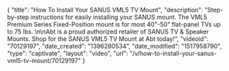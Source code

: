 {
    "title": "How To Install Your SANUS VML5 TV Mount",
    "description": "Step-by-step instructions for easily installing your SANUS mount. The VML5 Premium Series Fixed-Position mount is for most 40\"-50\" flat-panel TVs up to 75 lbs. \n\nAbt is a proud authorized retailer of SANUS TV & Speaker Mounts. Shop for the SANUS VML5 TV Mount at Abt today!",
    "videoid": "70129197",
    "date_created": "1396280534",
    "date_modified": "1517958790",
    "type": "captivate",
    "layout": "video",
    "url": "\/v\/how-to-install-your-sanus-vml5-tv-mount\/70129197"
}